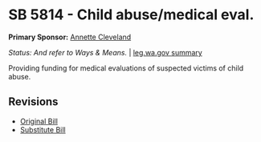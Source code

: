 # SB 5814 - Child abuse/medical eval.
**Primary Sponsor:** [Annette Cleveland](/person/leg/annette.cleveland.md)

*Status: And refer to Ways & Means.* | [leg.wa.gov summary](https://app.leg.wa.gov/billsummary?BillNumber=5814&Year=2021)

Providing funding for medical evaluations of suspected victims of child abuse.

## Revisions
* [Original Bill](1/)
* [Substitute Bill](S/)